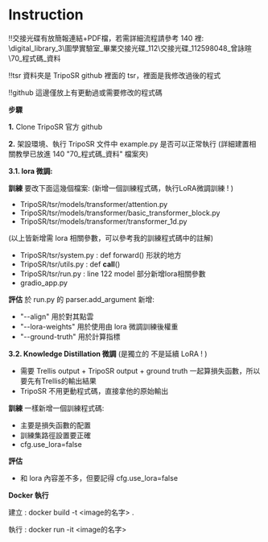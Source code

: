 # Instruction
‼️交接光碟有放簡報連結+PDF檔，若需詳細流程請參考 140 裡: \digital_library_3\圖學實驗室_畢業交接光碟_112\交接光碟_112598048_曾詠暄\70_程式碼_資料 

‼️tsr 資料夾是 TripoSR github 裡面的 tsr，裡面是我修改過後的程式

‼️github 這邊僅放上有更動過或需要修改的程式碼

**步驟**

**1.** Clone TripoSR 官方 github

**2.** 架設環境、執行 TripoSR 文件中 example.py 是否可以正常執行 (詳細建置相關教學已放進 140 "70_程式碼_資料" 檔案夾)

**3.1. lora 微調:**

**訓練** 要改下面這幾個檔案: (新增一個訓練程式碼，執行LoRA微調訓練 ! )
- TripoSR/tsr/models/transformer/attention.py
- TripoSR/tsr/models/transformer/basic_transformer_block.py
- TripoSR/tsr/models/transformer/transformer_1d.py
  
(以上皆新增需 lora 相關參數，可以參考我的訓練程式碼中的註解)

- TripoSR/tsr/system.py : def forward() 形狀的地方 
- TripoSR/tsr/utils.py : def __call__()
- TripoSR/tsr/run.py : line 122 model 部分新增lora相關參數
- gradio_app.py
  
**評估** 於 run.py 的 parser.add_argument 新增:
- "--align" 用於對其點雲
- "--lora-weights" 用於使用由 lora 微調訓練後權重
- "--ground-truth" 用於計算指標

**3.2. Knowledge Distillation 微調** (是獨立的 不是延續 LoRA ! )

- 需要 Trellis output + TripoSR output + ground truth 一起算損失函數，所以要先有Trellis的輸出結果
- TripoSR 不用更動程式碼，直接拿他的原始輸出

**訓練** 一樣新增一個訓練程式碼:
- 主要是損失函數的配置
- 訓練集路徑設置要正確
- cfg.use_lora=false
  
**評估** 
- 和 lora 內容差不多，但要記得 cfg.use_lora=false


**Docker 執行**

建立 : docker build -t <image的名字> . 

執行 : docker run -it <image的名字>
